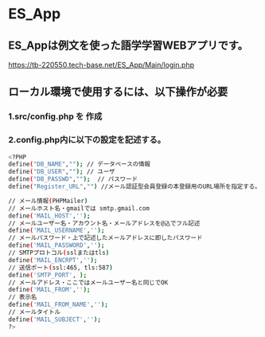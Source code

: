 # ES_App

## ES_Appは例文を使った語学学習WEBアプリです。
https://tb-220550.tech-base.net/ES_App/Main/login.php

## ローカル環境で使用するには、以下操作が必要
### 1.src/config.php を 作成
### 2.config.php内に以下の設定を記述する。

```bash
<?PHP
define("DB_NAME",""); // データベースの情報
define("DB_USER",""); // ユーザ
define("DB_PASSWD","");  // パスワード
define("Register_URL","") //メール認証型会員登録の本登録用のURL場所を指定する。

// メール情報(PHPMailer)
// メールホスト名・gmailでは smtp.gmail.com
define('MAIL_HOST','');
// メールユーザー名・アカウント名・メールアドレスを@込でフル記述
define('MAIL_USERNAME','');
// メールパスワード・上で記述したメールアドレスに即したパスワード
define('MAIL_PASSWORD','');
// SMTPプロトコル(sslまたはtls)
define('MAIL_ENCRPT','');
// 送信ポート(ssl:465, tls:587)
define('SMTP_PORT', );
// メールアドレス・ここではメールユーザー名と同じでOK
define('MAIL_FROM','');
// 表示名
define('MAIL_FROM_NAME','');
// メールタイトル
define('MAIL_SUBJECT','');
?>
```

